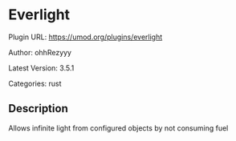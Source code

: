 # Everlight

Plugin URL: https://umod.org/plugins/everlight

Author: ohhRezyyy

Latest Version: 3.5.1

Categories: rust

## Description

Allows infinite light from configured objects by not consuming fuel
